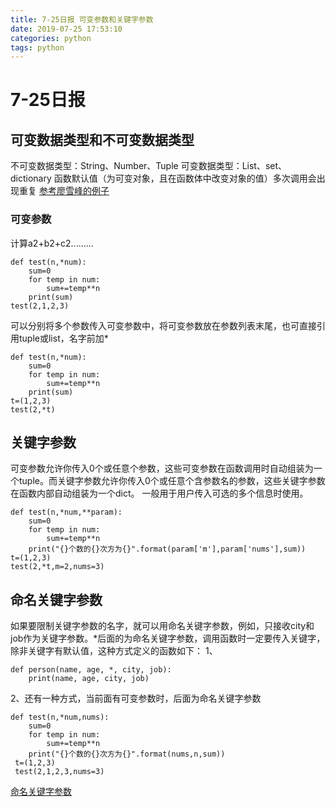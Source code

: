 ```yaml
---
title: 7-25日报 可变参数和关键字参数
date: 2019-07-25 17:53:10
categories: python
tags: python
---
```

# 7-25日报
## 可变数据类型和不可变数据类型
不可变数据类型：String、Number、Tuple
可变数据类型：List、set、dictionary
函数默认值（为可变对象，且在函数体中改变对象的值）多次调用会出现重复
[参考廖雪峰的例子](https://www.liaoxuefeng.com/wiki/1016959663602400/1017261630425888)
### 可变参数
计算a2+b2+c2.........
```
def test(n,*num):
    sum=0
    for temp in num:
        sum+=temp**n
    print(sum)
test(2,1,2,3)
```
可以分别将多个参数传入可变参数中，将可变参数放在参数列表末尾，也可直接引用tuple或list，名字前加*

```
def test(n,*num):
    sum=0    
    for temp in num:
        sum+=temp**n    
    print(sum)
t=(1,2,3)
test(2,*t)

```
## 关键字参数
可变参数允许你传入0个或任意个参数，这些可变参数在函数调用时自动组装为一个tuple。而关键字参数允许你传入0个或任意个含参数名的参数，这些关键字参数在函数内部自动组装为一个dict。
一般用于用户传入可选的多个信息时使用。
```
def test(n,*num,**param):
    sum=0    
    for temp in num:    
        sum+=temp**n    
    print("{}个数的{}次方为{}".format(param['m'],param['nums'],sum))
t=(1,2,3)
test(2,*t,m=2,nums=3)
```
## 命名关键字参数
如果要限制关键字参数的名字，就可以用命名关键字参数，例如，只接收city和job作为关键字参数。*后面的为命名关键字参数，调用函数时一定要传入关键字，除非关键字有默认值，这种方式定义的函数如下：
1、
```
def person(name, age, *, city, job):
    print(name, age, city, job)
```
2、还有一种方式，当前面有可变参数时，后面为命名关键字参数
```
def test(n,*num,nums):
    sum=0
    for temp in num:
        sum+=temp**n
    print("{}个数的{}次方为{}".format(nums,n,sum))
 t=(1,2,3)
 test(2,1,2,3,nums=3)
```
[命名关键字参数](https://www.liaoxuefeng.com/wiki/1016959663602400/1017261630425888)


